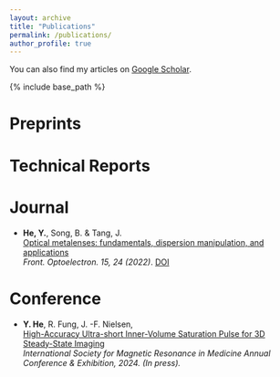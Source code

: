 ```yaml
---
layout: archive
title: "Publications"
permalink: /publications/
author_profile: true
---
```


  You can also find my articles on [Google Scholar](https://scholar.google.com/citations?view_op=list_works&hl=en&hl=en&user=w7akITEAAAAJ).
  
{% include base_path %}

<b>Preprints</b>
======

<b>Technical Reports</b>
======
<!---
* <b>R. A. Lobos</b>, C.-C. Chan, J. P. Haldar.  <br>[PISCO Software Version 1.0](https://sipi.usc.edu/reports/abstracts.php?rid=sipi-458)<br><em> University of Southern California, Los Angeles, CA, Technical Report USC-SIPI-458, March 2023.</em><br>[Related software.](https://mr.usc.edu/download/pisco/)<br>
-->
<b>Journal</b>
======
*  <b>He, Y.</b>, Song, B. & Tang, J. <br>[Optical metalenses: fundamentals, dispersion manipulation, and applications](https://link.springer.com/article/10.1007/s12200-022-00017-4)<br><em> Front. Optoelectron. 15, 24 (2022)</em>. [DOI](https://doi.org/10.1007/s12200-022-00017-4)



<b>Conference</b>
======

* <b>Y. He</b>, R. Fung, J. -F. Nielsen,  <br>[High-Accuracy Ultra-short Inner-Volume Saturation Pulse for 3D Steady-State Imaging](https://submissions.mirasmart.com/ISMRM2024/ViewSubmissionTeaser.aspx)<br><em>International Society for Magnetic Resonance in Medicine Annual Conference & Exhibition, 2024. (In press).</em>


